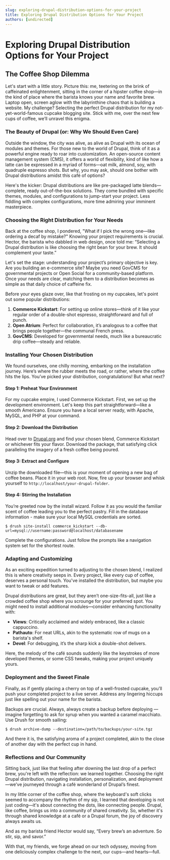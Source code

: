```yaml
---
slug: exploring-drupal-distribution-options-for-your-project
title: Exploring Drupal Distribution Options for Your Project
authors: [undirected]
---
```



# Exploring Drupal Distribution Options for Your Project

## The Coffee Shop Dilemma

Let's start with a little story. Picture this: me, teetering on the brink of caffeinated enlightenment, sitting in the corner of a hipster coffee shop—in the kind of place where the barista knows your name and favorite brew. Laptop open, screen aglow with the labyrinthine chaos that is building a website. My challenge? Selecting the perfect Drupal distribution for my not-yet-world-famous cupcake blogging site. Stick with me, over the next few cups of coffee, we’ll unravel this enigma.

### The Beauty of Drupal (or: Why We Should Even Care)

Outside the window, the city was alive, as alive as Drupal with its ocean of modules and themes. For those new to the world of Drupal, think of it as a powerful engine ready to roar into customization. An open-source content management system (CMS), it offers a world of flexibility, kind of like how a latte can be expressed in a myriad of forms—oat milk, almond, soy, with quadruple espresso shots. But why, you may ask, should one bother with Drupal distributions amidst this café of options?

Here's the kicker: Drupal distributions are like pre-packaged latte blends—complete, ready out-of-the-box solutions. They come bundled with specific themes, modules, and configurations to jump-start your project. Less fiddling with complex configurations, more time admiring your imminent masterpiece. 

### Choosing the Right Distribution for Your Needs

Back at the coffee shop, I pondered, "What if I pick the wrong one—like ordering a decaf by mistake?" Knowing your project requirements is crucial. Hector, the barista who dabbled in web design, once told me: “Selecting a Drupal distribution is like choosing the right bean for your brew. It should complement your taste.”

Let's set the stage: understanding your project’s primary objective is key. Are you building an e-commerce site? Maybe you need GovCMS for governmental projects or Open Social for a community-based platform. Once your needs are clear, matching them to a distribution becomes as simple as that daily choice of caffeine fix.

Before your eyes glaze over, like that frosting on my cupcakes, let's point out some popular distributions:

1. **Commerce Kickstart**: For setting up online stores—think of it like your regular order of a double-shot espresso, straightforward and full of punch.
2. **Open Atrium**: Perfect for collaboration, it’s analogous to a coffee that brings people together—the communal French press.
3. **GovCMS**: Developed for governmental needs, much like a bureaucratic drip coffee—steady and reliable.

### Installing Your Chosen Distribution

We found ourselves, one chilly morning, embarking on the installation journey. Here’s where the rubber meets the road, or rather, where the coffee hits the lips. You’ve picked your distribution, congratulations! But what next?

#### Step 1: Preheat Your Environment

For my cupcake empire, I used Commerce Kickstart. First, we set up the development environment. Let's keep this part straightforward—like a smooth Americano. Ensure you have a local server ready, with Apache, MySQL, and PHP at your command. 

#### Step 2: Download the Distribution

Head over to [Drupal.org](https://www.drupal.org/) and find your chosen blend, Commerce Kickstart or whichever fits your flavor. Download the package, that satisfying click paralleling the imagery of a fresh coffee being poured.

#### Step 3: Extract and Configure

Unzip the downloaded file—this is your moment of opening a new bag of coffee beans. Place it in your web root. Now, fire up your browser and whisk yourself to `http://localhost/your-drupal-folder`.

#### Step 4: Stirring the Installation

You’re greeted now by the install wizard. Follow it as you would the familiar scent of coffee leading you to the perfect pastry. Fill in the database information - make sure your local MySQL credentials are sorted.

```shell
$ drush site-install commerce_kickstart --db-url=mysql://username:password@localhost/databasename
```

Complete the configurations. Just follow the prompts like a navigation system set for the shortest route.

### Adapting and Customizing

As an exciting expedition turned to adjusting to the chosen blend, I realized this is where creativity seeps in. Every project, like every cup of coffee, deserves a personal touch. You've installed the distribution, but maybe you want to tweak or add features.

Drupal distributions are great, but they aren’t one-size-fits-all, just like a crowded coffee shop where you scrounge for your preferred spot. You might need to install additional modules—consider enhancing functionality with:

- **Views**: Critically acclaimed and widely embraced, like a classic cappuccino.
- **Pathauto**: For neat URLs, akin to the systematic row of mugs on a barista's shelf.
- **Devel**: For debugging, it’s the sharp kick a double-shot delivers.

Here, the melody of the café sounds suddenly like the keystrokes of more developed themes, or some CSS tweaks, making your project uniquely yours.

### Deployment and the Sweet Finale

Finally, as if gently placing a cherry on top of a well-frosted cupcake, you’ll push your completed project to a live server. Address any lingering hiccups just like spelling out your name for the barista.

Backups are crucial. Always, always create a backup before deploying — imagine forgetting to ask for syrup when you wanted a caramel macchiato. Use Drush for smooth sailing:

```shell
$ drush archive-dump --destination=/path/to/backups/your-site.tgz
```

And there it is, the satisfying aroma of a project completed, akin to the close of another day with the perfect cup in hand.

### Reflections and Our Community

Sitting back, just like that feeling after downing the last drop of a perfect brew, you're left with the reflection: we learned together. Choosing the right Drupal distribution, navigating installation, personalization, and deployment—we’ve journeyed through a café wonderland of Drupal’s finest.

In my little corner of the coffee shop, where the keyboard's soft clicks seemed to accompany the rhythm of my sip, I learned that developing is not just coding—it's about connecting the dots, like connecting people. Drupal, like coffee, brings us into a community of shared creativity. So, whether it's through shared knowledge at a café or a Drupal forum, the joy of discovery always awaits us.

And as my barista friend Hector would say, “Every brew’s an adventure. So stir, sip, and savor.”

With that, my friends, we forge ahead on our tech odyssey, moving from one deliciously complex challenge to the next, our cups—and hearts—full.